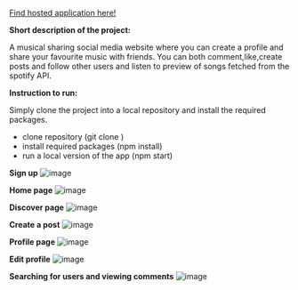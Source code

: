 [Find hosted application here!](https://sharetunesmedia.web.app/)

**Short description of the project:**

A musical sharing social media website where you can create a profile
and share your favourite music with friends. You can both comment,like,create posts and follow other users
and listen to preview of songs fetched from the spotify API. 

**Instruction to run:**

Simply clone the project into a local repository and install the required packages.

- clone repository (git clone <repository> )
- install required packages (npm install)
- run a local version of the app (npm start)
 
**Sign up**
![image](https://user-images.githubusercontent.com/46811049/118506167-5dcc1800-b72d-11eb-9418-d1ea8f52edd4.png)

**Home page**
![image](https://user-images.githubusercontent.com/46811049/118504729-11cca380-b72c-11eb-8239-3c1ed9215ad6.png)

**Discover page**
![image](https://user-images.githubusercontent.com/46811049/118503654-1e043100-b72b-11eb-8b71-18c6ae36bf7d.png)

**Create a post** 
![image](https://user-images.githubusercontent.com/32018604/118507017-21e58280-b72e-11eb-91b0-7d403d352df8.png)

**Profile page**
![image](https://user-images.githubusercontent.com/46811049/118505078-6112d400-b72c-11eb-94f0-0df44454601e.png)

**Edit profile**
![image](https://user-images.githubusercontent.com/32018604/118507056-2b6eea80-b72e-11eb-8fd8-5fb043fb170d.png)

**Searching for users and viewing comments**
![image](https://user-images.githubusercontent.com/46811049/118505342-9e776180-b72c-11eb-8ca6-297bc9abe4bf.png)





